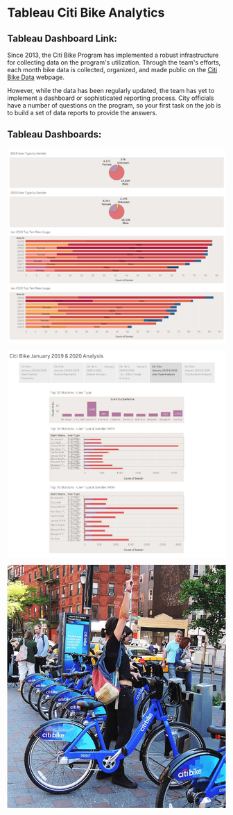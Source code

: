# Tableau Citi Bike Analytics

## Tableau Dashboard Link:


Since 2013, the Citi Bike Program has implemented a robust infrastructure for collecting data on the program's utilization. Through the team's efforts, each month bike data is collected, organized, and made public on the [Citi Bike Data](https://www.citibikenyc.com/system-data) webpage.

However, while the data has been regularly updated, the team has yet to implement a dashboard or sophisticated reporting process. City officials have a number of questions on the program, so your first task on the job is to build a set of data reports to provide the answers.

## Tableau Dashboards:

![Citi-Bikes](Images/GenderAnalysis.jpg)

![Citi-Bikes](Images/UserType.jpg)

![Citi-Bikes](Images/citi-bike-station-bikes.jpg)

